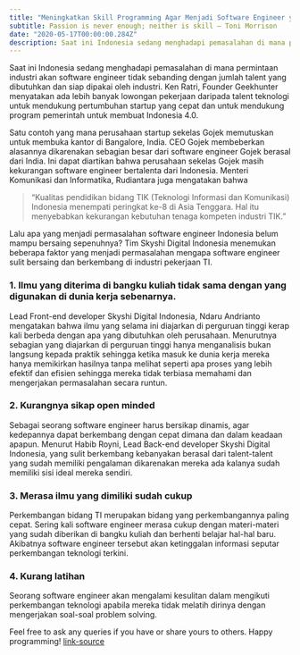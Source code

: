 ```yaml
---
title: "Meningkatkan Skill Programming Agar Menjadi Software Engineer yang Bersaing"
subtitle: Passion is never enough; neither is skill — Toni Morrison
date: "2020-05-17T00:00:00.284Z"
description: Saat ini Indonesia sedang menghadapi pemasalahan di mana permintaan industri akan software engineer tidak sebanding dengan jumlah talent yang dibutuhkan dan siap dipakai oleh industri.
---
```


Saat ini Indonesia sedang menghadapi pemasalahan di mana permintaan industri akan software engineer tidak sebanding dengan jumlah talent yang dibutuhkan dan siap dipakai oleh industri. Ken Ratri, Founder Geekhunter menyatakan ada lebih banyak lowongan pekerjaan daripada talent teknologi untuk mendukung pertumbuhan startup yang cepat dan untuk mendukung program pemerintah untuk membuat Indonesia 4.0.

Satu contoh yang mana perusahaan startup sekelas Gojek memutuskan untuk membuka kantor di Bangalore, India. CEO Gojek membeberkan alasannya dikarenakan sebagian besar dari software engineer Gojek berasal dari India. Ini dapat diartikan bahwa perusahaan sekelas Gojek masih kekurangan software engineer bertalenta dari Indonesia.
Menteri Komunikasi dan Informatika, Rudiantara juga mengatakan bahwa

> “Kualitas pendidikan bidang TIK (Teknologi Informasi dan Komunikasi) Indonesia menempati peringkat ke-8 di Asia Tenggara. Hal itu menyebabkan kekurangan kebutuhan tenaga kompeten industri TIK.”

Lalu apa yang menjadi permasalahan software engineer Indonesia belum mampu bersaing sepenuhnya? Tim Skyshi Digital Indonesia menemukan beberapa faktor yang menjadi permasalahan mengapa software engineer sulit bersaing dan berkembang di industri pekerjaan TI.

### 1. Ilmu yang diterima di bangku kuliah tidak sama dengan yang digunakan di dunia kerja sebenarnya.

Lead Front-end developer Skyshi Digital Indonesia, Ndaru Andrianto mengatakan bahwa ilmu yang selama ini diajarkan di perguruan tinggi kerap kali berbeda dengan apa yang dibutuhkan oleh perusahaan. Menurutnya sebagian yang diajarkan di perguruan tinggi hanya menganalisis bukan langsung kepada praktik sehingga ketika masuk ke dunia kerja mereka hanya memikirkan hasilnya tanpa melihat seperti apa proses yang lebih efektif dan efisien sehingga mereka tidak terbiasa memahami dan mengerjakan permasalahan secara runtun.

### 2. Kurangnya sikap open minded

Sebagai seorang software engineer harus bersikap dinamis, agar kedepannya dapat berkembang dengan cepat dimana dan dalam keadaan apapun. Menurut Habib Royni, Lead Back-end developer Skyshi Digital Indonesia, yang sulit berkembang kebanyakan berasal dari talent-talent yang sudah memiliki pengalaman dikarenakan mereka ada kalanya sudah memiliki sisi ideal mereka sendiri.

### 3. Merasa ilmu yang dimiliki sudah cukup

Perkembangan bidang TI merupakan bidang yang perkembangannya paling cepat. Sering kali software engineer merasa cukup dengan materi-materi yang sudah diberikan di bangku kuliah dan berhenti belajar hal-hal baru. Akibatnya software engineer tersebut akan ketinggalan informasi seputar perkembangan teknologi terkini.

### 4. Kurang latihan

Seorang software engineer akan mengalami kesulitan dalam mengikuti perkembangan teknologi apabila mereka tidak melatih dirinya dengan mengerjakan soal-soal problem solving.

Feel free to ask any queries if you have or share yours to others. Happy programming! [link-source](https://medium.com/skyshidigital/meningkatkan-skill-programming-agar-menjadi-software-engineer-yang-bersaing-308ec9bb130b)
